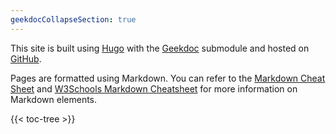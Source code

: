 ```yaml
---
geekdocCollapseSection: true
---
```


This site is built using [Hugo](https://gohugo.io/) with the [Geekdoc](https://geekdocs.de) submodule and hosted on [GitHub](https://github.com/).

Pages are formatted using Markdown. You can refer to the [Markdown Cheat Sheet](https://markdown.land/markdown-cheat-sheet) and [W3Schools Markdown Cheatsheet](https://www.w3schools.io/file/markdown-cheatsheet/) for more information on Markdown elements.

{{< toc-tree >}}
